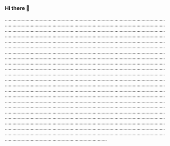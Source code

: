 ### Hi there 👋

.......................................................................................................................................................................................................................................................................................................................................................................................................................................................................................................................................................................................................................................................................................................................................................................................................................................................................................................................................................................................................................................................................................................................................................................................................................................................................................................................................................................................................................................................................................................................................................................................................................................................................................................................................................................................................................................................................................................................................................................................................................................................................................................................................................................................................................................................................................................................................................................................................................................................................................................................................................................................................................................................................................................................................................................................................................................................................................................................